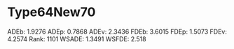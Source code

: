 # Type64New70

ADEb: 1.9276
ADEp: 0.7868
ADEv: 2.3436
FDEb: 3.6015
FDEp: 1.5073
FDEv: 4.2574
Rank: 1101
WSADE: 1.3491
WSFDE: 2.518